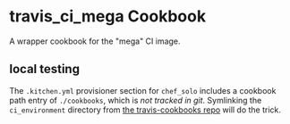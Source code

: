 travis_ci_mega Cookbook
=======================

A wrapper cookbook for the "mega" CI image.

## local testing

The `.kitchen.yml` provisioner section for `chef_solo` includes a cookbook path
entry of `./cookbooks`, which is *not tracked in git*.  Symlinking the
`ci_environment` directory from [the travis-cookbooks
repo](https://github.com/travis-ci/travis-cookbooks) will do the trick.
